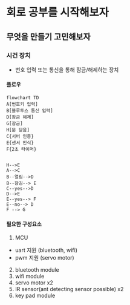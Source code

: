 # 회로 공부를 시작해보자

## 무엇을 만들기 고민해보자

### 시건 장치
- 번호 입력 또는 통신을 통해 잠금/해제하는 장치

#### 플로우

```mermaid
flowchart TD
A[번호키 입력]
B[블루투스 통신 입력]
D[잠금 해제]
G[잠금]
H[문 닫음]
C{서버 인증}
E{센서 인식}
F{2초 타이머}


H-->E
A-->C
B--열림-->D
B--잠김--> E
C--yes-->D
D-->E
E--yes--> F
E--no--> D
F --> G
```

#### 필요한 구성요소
1. MCU
- uart 지원 (bluetooth, wifi)
- pwm 지원 (servo motor)
2. bluetooth module
3. wifi module
4. servo motor x2
5. IR sensor(ant detecting sensor possible) x2
6. key pad module

